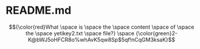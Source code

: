 # README.md

$${\color{red}What \space is \space the \space content \space of \space the \space yetikey2.txt \space file?} \space {\color{green}2-K@bWJ5oHFCR8o%whAvK5qw8Sp$5qf!nCqGM3ksaK}$$
